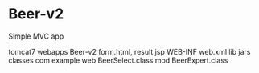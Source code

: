 # Beer-v2
Simple MVC  app

tomcat7
 webapps
   Beer-v2         form.html, result.jsp
    WEB-INF        web.xml
     lib           jars
     classes
      com
       example
        web        BeerSelect.class
        mod        BeerExpert.class
